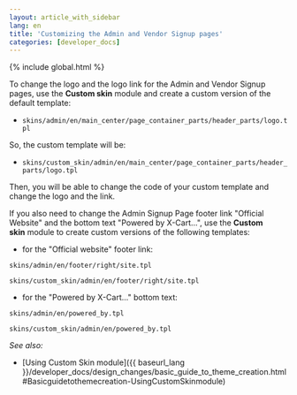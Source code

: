 ```yaml
---
layout: article_with_sidebar
lang: en
title: 'Customizing the Admin and Vendor Signup pages'
categories: [developer_docs]
---
```


{% include global.html %}

To change the logo and the logo link for the Admin and Vendor Signup pages, use the **Custom skin** module and create a custom version of the default template:

*   `skins/admin/en/main_center/page_container_parts/header_parts/logo.tpl`

So, the custom template will be:

*   `skins/custom_skin/admin/en/main_center/page_container_parts/header_parts/logo.tpl`

Then, you will be able to change the code of your custom template and change the logo and the link.

If you also need to change the Admin Signup Page footer link "Official Website" and the bottom text "Powered by X-Cart...", use the **Custom skin** module to create custom versions of the following templates:

*   for the "Official website" footer link:

`skins/admin/en/footer/right/site.tpl`

`skins/custom_skin/admin/en/footer/right/site.tpl`

*   for the "Powered by X-Cart..." bottom text:

`skins/admin/en/powered_by.tpl`

`skins/custom_skin/admin/en/powered_by.tpl`

_See also:_

*   [Using Custom Skin module]({{ baseurl_lang }}/developer_docs/design_changes/basic_guide_to_theme_creation.html#Basicguidetothemecreation-UsingCustomSkinmodule)